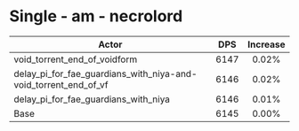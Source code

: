 # Single - am - necrolord
| Actor | DPS | Increase |
|---|:---:|:---:|
|void_torrent_end_of_voidform|6147|0.02%|
|delay_pi_for_fae_guardians_with_niya-and-void_torrent_end_of_vf|6146|0.02%|
|delay_pi_for_fae_guardians_with_niya|6146|0.01%|
|Base|6145|0.00%|
